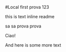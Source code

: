 #Local first prova 123

this is text inline readme

sa sa prova prova

Ciao!

And here is some more text